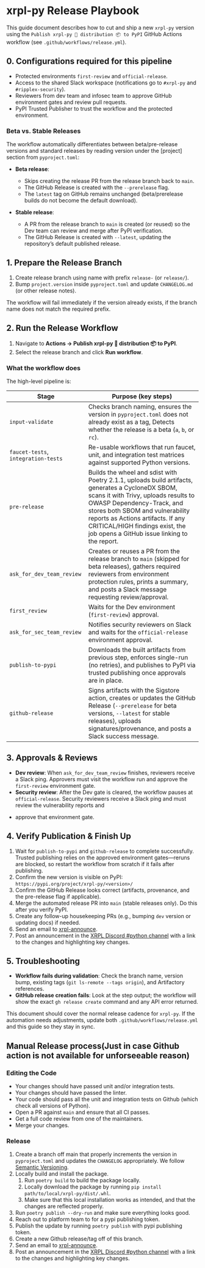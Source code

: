 # xrpl-py Release Playbook

This guide document describes how to cut and ship a new `xrpl-py` version using the
`Publish xrpl-py 🐍 distribution 📦 to PyPI` GitHub Actions workflow (see
`.github/workflows/release.yml`). 

## 0. Configurations required for this pipeline

- Protected environments `first-review` and `official-release`.
- Access to the shared Slack workspace (notifications go to `#xrpl-py` and `#ripplex-security`).
- Reviewers from dev team and infosec team to approve GitHub environment gates and review pull requests.
- PyPI Trusted Publisher to trust the workflow and the protected environment.

### Beta vs. Stable Releases

The workflow automatically differentiates between beta/pre-release versions
and standard releases by reading version under the [project] section from `pyproject.toml`:

- **Beta release**:  
  - Skips creating the release PR from the release branch back to `main`.  
  - The GitHub Release is created with the `--prerelease` flag.  
  - The `latest` tag on GitHub remains unchanged (beta/prerelease builds do not become the
    default download).

- **Stable release**:  
  - A PR from the release branch to `main` is created (or reused) so the Dev
    team can review and merge after PyPI verification.  
  - The GitHub Release is created with `--latest`, updating the repository’s
    default published release.

## 1. Prepare the Release Branch

1. Create release branch using name with prefix `release-` (or `release/`).
2. Bump `project.version` inside `pyproject.toml` and update `CHANGELOG.md`
   (or other release notes).

The workflow will fail immediately if the version already exists, if the branch
name does not match the required prefix.

## 2. Run the Release Workflow

1. Navigate to **Actions → Publish xrpl-py 🐍 distribution 📦 to PyPI**.
2. Select the release branch and click **Run workflow**.

### What the workflow does

The high-level pipeline is:

| Stage | Purpose (key steps) |
| --- | --- |
| `input-validate` | Checks branch naming, ensures the version in `pyproject.toml` does not already exist as a tag, Detects whether the release is a beta (`a`, `b`, or `rc`). |
| `faucet-tests`, `integration-tests` | Re-usable workflows that run faucet, unit, and integration test matrices against supported Python versions. |
| `pre-release` | Builds the wheel and sdist with Poetry 2.1.1, uploads build artifacts, generates a CycloneDX SBOM, scans it with Trivy, uploads results to OWASP Dependency-Track, and stores both SBOM and vulnerability reports as Actions artifacts. If any CRITICAL/HIGH findings exist, the job opens a GitHub issue linking to the report. |
| `ask_for_dev_team_review` | Creates or reuses a PR from the release branch to `main` (skipped for beta releases), gathers required reviewers from environment protection rules, prints a summary, and posts a Slack message requesting review/approval. |
| `first_review` | Waits for the Dev environment (`first-review`) approval. |
| `ask_for_sec_team_review` | Notifies security reviewers on Slack and waits for the `official-release` environment approval. |
| `publish-to-pypi` | Downloads the built artifacts from previous step, enforces single-run (no retries), and publishes to PyPI via trusted publishing once approvals are in place. |
| `github-release` | Signs artifacts with the Sigstore action, creates or updates the GitHub Release (`--prerelease` for beta versions, `--latest` for stable releases), uploads signatures/provenance, and posts a Slack success message. |

## 3. Approvals & Reviews

- **Dev review**: When `ask_for_dev_team_review` finishes, reviewers receive a
  Slack ping. Approvers must visit the workflow run and approve the
  `first-review` environment gate. 
- **Security review**: After the Dev gate is cleared, the workflow pauses at
  `official-release`. Security reviewers receive a Slack ping and must review the vulnerability reports and
+  approve that environment gate.

## 4. Verify Publication & Finish Up

1. Wait for `publish-to-pypi` and `github-release` to complete successfully.
   Trusted publishing relies on the approved environment gates—reruns are
   blocked, so restart the workflow from scratch if it fails after publishing.
2. Confirm the new version is visible on PyPI:
   `https://pypi.org/project/xrpl-py/<version>/`
3. Confirm the GitHub Release looks correct (artifacts, provenance, and the
   pre-release flag if applicable).
4. Merge the automated release PR into `main` (stable releases only). Do this
   after you verify PyPI.
5. Create any follow-up housekeeping PRs (e.g., bumping `dev` version or
   updating docs) if needed.
6. Send an email to [xrpl-announce](https://groups.google.com/g/xrpl-announce).
7. Post an announcement in the [XRPL Discord #python channel](https://discord.com/channels/886050993802985492/886053080913821717) with a link to the changes and highlighting key changes.

## 5. Troubleshooting

- **Workflow fails during validation**: Check the branch name, version bump,
  existing tags (`git ls-remote --tags origin`), and Artifactory references.
- **GitHub release creation fails**: Look at the step output; the workflow will
  show the exact `gh release create` command and any API error returned.

This document should cover the normal release cadence for `xrpl-py`. If the
automation needs adjustments, update both `.github/workflows/release.yml` and
this guide so they stay in sync.


## Manual Release process(Just in case Github action is not available for unforseeable reason)

### Editing the Code

- Your changes should have passed unit and/or integration tests.
- Your changes should have passed the linter.
- Your code should pass all the unit and integration tests on Github (which check all versions of Python).
- Open a PR against `main` and ensure that all CI passes.
- Get a full code review from one of the maintainers.
- Merge your changes.

### Release

1. Create a branch off main that properly increments the version in `pyproject.toml` and updates the `CHANGELOG` appropriately. We follow [Semantic Versioning](https://semver.org/spec/v2.0.0.html).
2. Locally build and install the package.
   1. Run `poetry build` to build the package locally.
   2. Locally download the package by running `pip install path/to/local/xrpl-py/dist/.whl`.
   3. Make sure that this local installation works as intended, and that the changes are reflected properly.
3. Run `poetry publish --dry-run` and make sure everything looks good.
4. Reach out to platform team to for a pypi publishing token.
5. Publish the update by running `poetry publish` with pypi publishing token.
6. Create a new Github release/tag off of this branch.
7. Send an email to [xrpl-announce](https://groups.google.com/g/xrpl-announce).
8. Post an announcement in the [XRPL Discord #python channel](https://discord.com/channels/886050993802985492/886053080913821717) with a link to the changes and highlighting key changes.